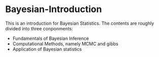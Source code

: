 # Bayesian-Introduction
This is an introduction for Bayesian Statistics. The contents are roughly divided into three conponments:

+ Fundamentals of Bayesian Inference 
+ Computational Methods, namely MCMC and gibbs
+ Application of Bayesian statistics


